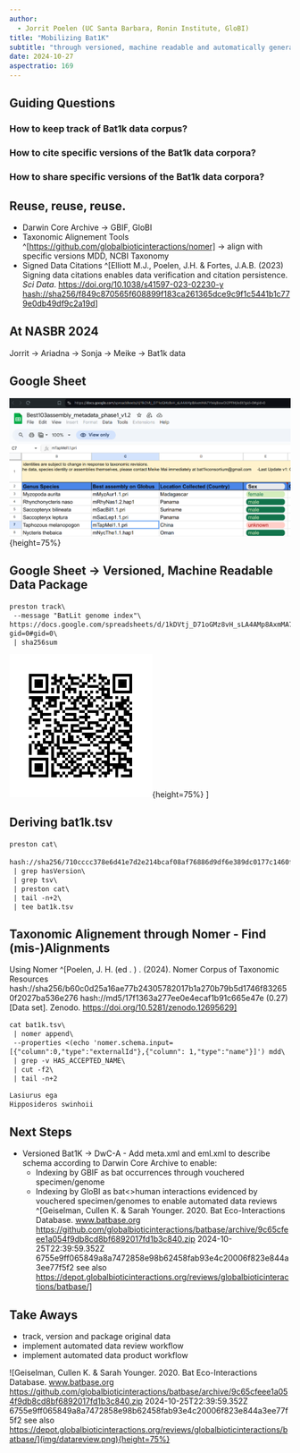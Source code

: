 ```yaml
---
author:
  - Jorrit Poelen (UC Santa Barbara, Ronin Institute, GloBI)
title: "Mobilizing Bat1K"
subtitle: "through versioned, machine readable and automatically generated data publications."
date: 2024-10-27
aspectratio: 169
---
```


## Guiding Questions

### How to keep track of Bat1k data corpus?

### How to cite specific versions of the Bat1k data corpora?

### How to share specific versions of the Bat1k data corpora?

## Reuse, reuse, reuse.

 * Darwin Core Archive -> GBIF, GloBI 
 * Taxonomic Alignement Tools ^[https://github.com/globalbioticinteractions/nomer] -> align with specific versions MDD, NCBI Taxonomy
 * Signed Data Citations ^[Elliott M.J., Poelen, J.H. & Fortes, J.A.B. (2023) Signing data citations enables data verification and citation persistence. *Sci Data*. https://doi.org/10.1038/s41597-023-02230-y [hash://sha256/f849c870565f608899f183ca261365dce9c9f1c5441b1c779e0db49df9c2a19d](https://linker.bio/hash://sha256/f849c870565f608899f183ca261365dce9c9f1c5441b1c779e0db49df9c2a19d)]


## At NASBR 2024 

Jorrit -> Ariadna -> Sonja -> Meike -> Bat1k data 

## Google Sheet

![Best103assembly_metadata_phase1_v1.2 accessed at https://docs.google.com/spreadsheets/d/1kDVtj_D71oGMz8vH_sLA4AMp8AxmMA7YWqBowOI2PFM/edit?gid=0#gid=0 on 2024-10-27.](./img/google-sheets.png){height=75%}

## Google Sheet -> Versioned, Machine Readable Data Package

```
preston track\
 --message "BatLit genome index"\
https://docs.google.com/spreadsheets/d/1kDVtj_D71oGMz8vH_sLA4AMp8AxmMA7YWqBowOI2PFM/edit?gid=0#gid=0\
 | sha256sum
```

![signature of data1k data package: hash://sha256/710cccc378e6d41e7d2e214bcaf08af76886d9df6e389dc0177c1460fb5c3999](img/qrcode.png){height=75%}
]


## Deriving bat1k.tsv 

```
preston cat\
 hash://sha256/710cccc378e6d41e7d2e214bcaf08af76886d9df6e389dc0177c1460fb5c3999\
 | grep hasVersion\
 | grep tsv\
 | preston cat\
 | tail -n+2\
 | tee bat1k.tsv
```

  


## Taxonomic Alignement through Nomer - Find (mis-)Alignments

Using Nomer ^[Poelen, J. H. (ed . ) . (2024). Nomer Corpus of Taxonomic Resources hash://sha256/b60c0d25a16ae77b24305782017b1a270b79b5d1746f832650f2027ba536e276 hash://md5/17f1363a277ee0e4ecaf1b91c665e47e (0.27) [Data set]. Zenodo. https://doi.org/10.5281/zenodo.12695629]

```
cat bat1k.tsv\
 | nomer append\
 --properties <(echo 'nomer.schema.input=[{"column":0,"type":"externalId"},{"column": 1,"type":"name"}]') mdd\
 | grep -v HAS_ACCEPTED_NAME\
 | cut -f2\
 | tail -n+2
```

```
Lasiurus ega
Hipposideros swinhoii  
```

## Next Steps

 * Versioned Bat1K -> DwC-A - Add meta.xml and eml.xml to describe schema according to Darwin Core Archive to enable:
   * Indexing by GBIF as bat occurrences through vouchered specimen/genome
   * Indexing by GloBI as bat<>human interactions evidenced by vouchered specimen/genomes to enable automated data reviews ^[Geiselman, Cullen K. & Sarah Younger. 2020. Bat Eco-Interactions Database. www.batbase.org https://github.com/globalbioticinteractions/batbase/archive/9c65cfeee1a054f9db8cd8bf6892017fd1b3c840.zip 2024-10-25T22:39:59.352Z 6755e9ff065849a8a7472858e98b62458fab93e4c20006f823e844a3ee77f5f2 see also https://depot.globalbioticinteractions.org/reviews/globalbioticinteractions/batbase/]

## Take Aways

 * track, version and package original data
 * implement automated data review workflow
 * implement automated data product workflow

![Geiselman, Cullen K. & Sarah Younger. 2020. Bat Eco-Interactions Database. www.batbase.org https://github.com/globalbioticinteractions/batbase/archive/9c65cfeee1a054f9db8cd8bf6892017fd1b3c840.zip 2024-10-25T22:39:59.352Z 6755e9ff065849a8a7472858e98b62458fab93e4c20006f823e844a3ee77f5f2 see also https://depot.globalbioticinteractions.org/reviews/globalbioticinteractions/batbase/](img/datareview.png){height=75%}
